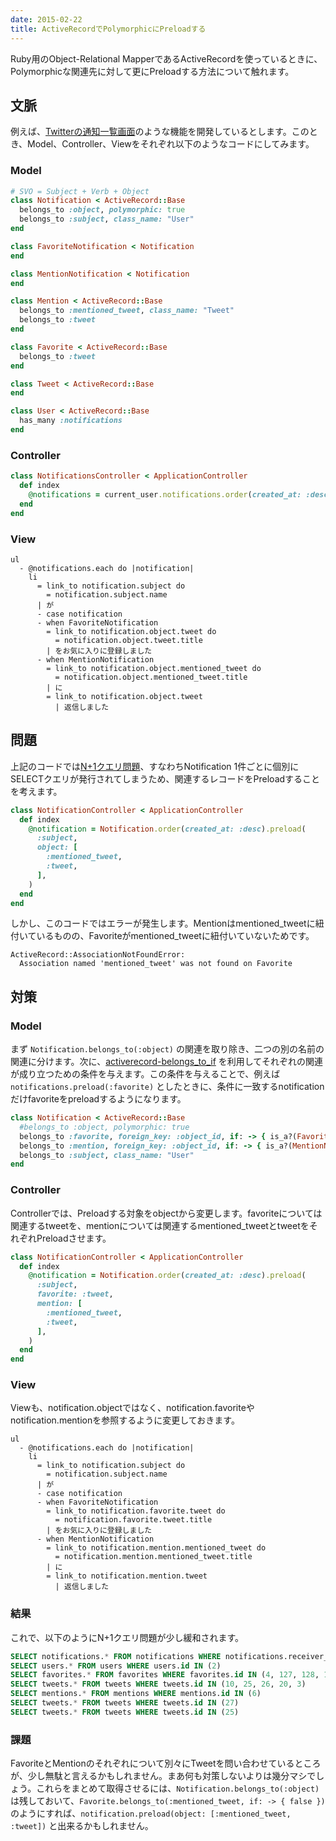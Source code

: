 ```yaml
---
date: 2015-02-22
title: ActiveRecordでPolymorphicにPreloadする
---
```


Ruby用のObject-Relational MapperであるActiveRecordを使っているときに、Polymorphicな関連先に対して更にPreloadする方法について触れます。

## 文脈
例えば、[Twitterの通知一覧画面](https://twitter.com/i/notifications)のような機能を開発しているとします。このとき、Model、Controller、Viewをそれぞれ以下のようなコードにしてみます。

### Model
```rb
# SVO = Subject + Verb + Object
class Notification < ActiveRecord::Base
  belongs_to :object, polymorphic: true
  belongs_to :subject, class_name: "User"
end

class FavoriteNotification < Notification
end

class MentionNotification < Notification
end

class Mention < ActiveRecord::Base
  belongs_to :mentioned_tweet, class_name: "Tweet"
  belongs_to :tweet
end

class Favorite < ActiveRecord::Base
  belongs_to :tweet
end

class Tweet < ActiveRecord::Base
end

class User < ActiveRecord::Base
  has_many :notifications
end
```

### Controller
```rb
class NotificationsController < ApplicationController
  def index
    @notifications = current_user.notifications.order(created_at: :desc)
  end
end
```

### View
```slim
ul
  - @notifications.each do |notification|
    li
      = link_to notification.subject do
        = notification.subject.name
      | が
      - case notification
      - when FavoriteNotification
        = link_to notification.object.tweet do
          = notification.object.tweet.title
        | をお気に入りに登録しました
      - when MentionNotification
        = link_to notification.object.mentioned_tweet do
          = notification.object.mentioned_tweet.title
        | に
        = link_to notification.object.tweet
          | 返信しました
```

## 問題
上記のコードでは[N+1クエリ問題](http://guides.rubyonrails.org/active_record_querying.html#eager-loading-associations)、すなわちNotification 1件ごとに個別にSELECTクエリが発行されてしまうため、関連するレコードをPreloadすることを考えます。

```rb
class NotificationController < ApplicationController
  def index
    @notification = Notification.order(created_at: :desc).preload(
      :subject,
      object: [
        :mentioned_tweet,
        :tweet,
      ],
    )
  end
end
```

しかし、このコードではエラーが発生します。Mentionはmentioned_tweetに紐付いているものの、Favoriteがmentioned_tweetに紐付いていないためです。

```
ActiveRecord::AssociationNotFoundError:
  Association named 'mentioned_tweet' was not found on Favorite
```

## 対策
### Model
まず `Notification.belongs_to(:object)` の関連を取り除き、二つの別の名前の関連に分けます。次に、[activerecord-belongs_to_if](https://github.com/r7kamura/activerecord-belongs_to_if) を利用してそれぞれの関連が成り立つための条件を与えます。この条件を与えることで、例えば `notifications.preload(:favorite)` としたときに、条件に一致するnotificationだけfavoriteをpreloadするようになります。

```rb
class Notification < ActiveRecord::Base
  #belongs_to :object, polymorphic: true
  belongs_to :favorite, foreign_key: :object_id, if: -> { is_a?(FavoriteNotification) }
  belongs_to :mention, foreign_key: :object_id, if: -> { is_a?(MentionNotification) }
  belongs_to :subject, class_name: "User"
end
```

### Controller
Controllerでは、Preloadする対象をobjectから変更します。favoriteについては関連するtweetを、mentionについては関連するmentioned_tweetとtweetをそれぞれPreloadさせます。

```rb
class NotificationController < ApplicationController
  def index
    @notification = Notification.order(created_at: :desc).preload(
      :subject,
      favorite: :tweet,
      mention: [
        :mentioned_tweet,
        :tweet,
      ],
    )
  end
end
```

### View
Viewも、notification.objectではなく、notification.favoriteやnotification.mentionを参照するように変更しておきます。

```slim
ul
  - @notifications.each do |notification|
    li
      = link_to notification.subject do
        = notification.subject.name
      | が
      - case notification
      - when FavoriteNotification
        = link_to notification.favorite.tweet do
          = notification.favorite.tweet.title
        | をお気に入りに登録しました
      - when MentionNotification
        = link_to notification.mention.mentioned_tweet do
          = notification.mention.mentioned_tweet.title
        | に
        = link_to notification.mention.tweet
          | 返信しました
```

### 結果
これで、以下のようにN+1クエリ問題が少し緩和されます。

```sql
SELECT notifications.* FROM notifications WHERE notifications.receiver_id = 1 ORDER BY notifications.created_at DESC
SELECT users.* FROM users WHERE users.id IN (2)
SELECT favorites.* FROM favorites WHERE favorites.id IN (4, 127, 128, 133, 134)
SELECT tweets.* FROM tweets WHERE tweets.id IN (10, 25, 26, 20, 3)
SELECT mentions.* FROM mentions WHERE mentions.id IN (6)
SELECT tweets.* FROM tweets WHERE tweets.id IN (27)
SELECT tweets.* FROM tweets WHERE tweets.id IN (25)
```

### 課題
FavoriteとMentionのそれぞれについて別々にTweetを問い合わせているところが、少し無駄と言えるかもしれません。まあ何も対策しないよりは幾分マシでしょう。これらをまとめて取得させるには、`Notification.belongs_to(:object)`は残しておいて、`Favorite.belongs_to(:mentioned_tweet, if: -> { false })`のようにすれば、`notification.preload(object: [:mentioned_tweet, :tweet])` と出来るかもしれません。

